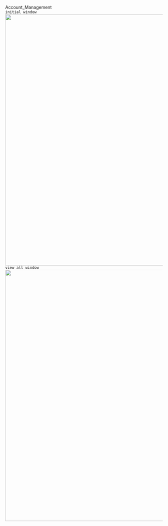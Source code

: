 Account_Management
<br>
```initial window```
<br/>
<img width=800 src="sample.png"/>
<br/>
```view all window```
<br/>
<img width=800 src="viewall.png"/>
<br/>
